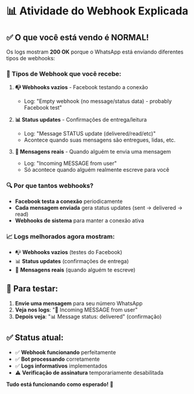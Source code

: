 # 📊 Atividade do Webhook Explicada

## ✅ O que você está vendo é NORMAL!

Os logs mostram **200 OK** porque o WhatsApp está enviando diferentes tipos de webhooks:

### 📱 Tipos de Webhook que você recebe:

1. **📭 Webhooks vazios** - Facebook testando a conexão
   - Log: "Empty webhook (no message/status data) - probably Facebook test"

2. **📊 Status updates** - Confirmações de entrega/leitura
   - Log: "Message STATUS update (delivered/read/etc)"
   - Acontece quando suas mensagens são entregues, lidas, etc.

3. **📱 Mensagens reais** - Quando alguém te envia uma mensagem
   - Log: "Incoming MESSAGE from user"
   - Só acontece quando alguém realmente escreve para você

### 🔍 Por que tantos webhooks?

- **Facebook testa a conexão** periodicamente
- **Cada mensagem enviada** gera status updates (sent → delivered → read)
- **Webhooks de sistema** para manter a conexão ativa

### 📈 Logs melhorados agora mostram:

- 📭 **Webhooks vazios** (testes do Facebook)
- 📊 **Status updates** (confirmações de entrega)
- 📱 **Mensagens reais** (quando alguém te escreve)

## 🧪 Para testar:

1. **Envie uma mensagem** para seu número WhatsApp
2. **Veja nos logs**: "📱 Incoming MESSAGE from user"
3. **Depois veja**: "📊 Message status: delivered" (confirmação)

## ✅ Status atual:

- ✅ **Webhook funcionando** perfeitamente
- ✅ **Bot processando** corretamente
- ✅ **Logs informativos** implementados
- ⚠️ **Verificação de assinatura** temporariamente desabilitada

**Tudo está funcionando como esperado!** 🚀